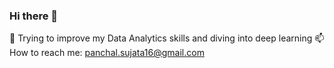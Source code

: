### Hi there 👋


🌱 Trying to improve my Data Analytics skills and diving into deep learning
📫 How to reach me: panchal.sujata16@gmail.com

<!--
**sujata1606/sujata1606** is a ✨ _special_ ✨ repository because its `README.md` (this file) appears on your GitHub profile.

Here are some ideas to get you started:

- 🔭 I’m currently working on ...
🌱 Trying to improve my Data Analytics skills and diving into deep learning
- 👯 I’m looking to collaborate on ...
- 🤔 I’m looking for help with ...
- 💬 Ask me about ...
- 📫 How to reach me: panchal.sujata16@gmail.com
- 😄 Pronouns: ...
- ⚡ Fun fact: ...
-->
